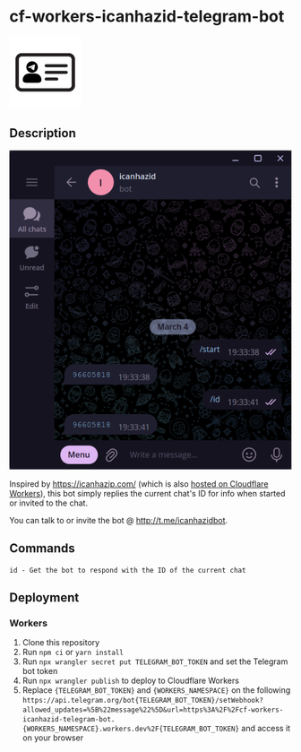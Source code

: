 # cf-workers-icanhazid-telegram-bot
![Logo](cf-workers-icanhazid-telegram-bot.jpg)

## Description
![Example](example.png)

Inspired by https://icanhazip.com/ (which is also [hosted on Cloudflare Workers](https://major.io/2021/06/06/a-new-future-for-icanhazip/)), this bot simply replies the current chat's ID for info when started or invited to the chat.

You can talk to or invite the bot @ http://t.me/icanhazidbot.

## Commands
```
id - Get the bot to respond with the ID of the current chat
```

## Deployment
### Workers
1. Clone this repository
2. Run `npm ci` or `yarn install`
3. Run `npx wrangler secret put TELEGRAM_BOT_TOKEN` and set the Telegram bot token
4. Run `npx wrangler publish` to deploy to Cloudflare Workers
5. Replace `{TELEGRAM_BOT_TOKEN}` and `{WORKERS_NAMESPACE}` on the following `https://api.telegram.org/bot{TELEGRAM_BOT_TOKEN}/setWebhook?allowed_updates=%5B%22message%22%5D&url=https%3A%2F%2Fcf-workers-icanhazid-telegram-bot.{WORKERS_NAMESPACE}.workers.dev%2F{TELEGRAM_BOT_TOKEN}` and access it on your browser
